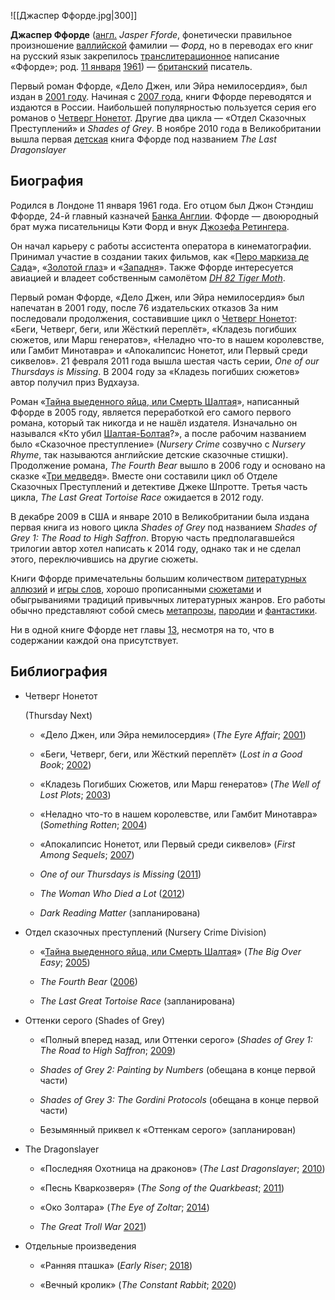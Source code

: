 ![[Джаспер Ффорде.jpg|300]]

**Джаспер Ффорде** ([англ.](https://ru.wikipedia.org/wiki/%D0%90%D0%BD%D0%B3%D0%BB%D0%B8%D0%B9%D1%81%D0%BA%D0%B8%D0%B9_%D1%8F%D0%B7%D1%8B%D0%BA) _Jasper Fforde_, фонетически правильное произношение [валлийской](https://ru.wikipedia.org/wiki/%D0%92%D0%B0%D0%BB%D0%BB%D0%B8%D0%B9%D1%81%D0%BA%D0%B8%D0%B9_%D1%8F%D0%B7%D1%8B%D0%BA) фамилии — _Форд_, но в переводах его книг на русский язык закрепилось [транслитерационное](https://ru.wikipedia.org/wiki/%D0%A2%D1%80%D0%B0%D0%BD%D1%81%D0%BB%D0%B8%D1%82%D0%B5%D1%80%D0%B0%D1%86%D0%B8%D1%8F) написание «Ффорде»; род. [11 января](https://ru.wikipedia.org/wiki/11_%D1%8F%D0%BD%D0%B2%D0%B0%D1%80%D1%8F) [1961](https://ru.wikipedia.org/wiki/1961)) — [британский](https://ru.wikipedia.org/wiki/%D0%92%D0%B5%D0%BB%D0%B8%D0%BA%D0%BE%D0%B1%D1%80%D0%B8%D1%82%D0%B0%D0%BD%D0%B8%D1%8F) писатель.

Первый роман Ффорде, «Дело Джен, или Эйра немилосердия», был издан в [2001 году](https://ru.wikipedia.org/wiki/2001_%D0%B3%D0%BE%D0%B4). Начиная с [2007 года](https://ru.wikipedia.org/wiki/2007_%D0%B3%D0%BE%D0%B4), книги Ффорде переводятся и издаются в России. Наибольшей популярностью пользуется серия его романов о [Четверг Нонетот](https://ru.wikipedia.org/wiki/%D0%A7%D0%B5%D1%82%D0%B2%D0%B5%D1%80%D0%B3_%D0%9D%D0%BE%D0%BD%D0%B5%D1%82%D0%BE%D1%82). Другие два цикла — «Отдел Сказочных Преступлений» и _Shades of Grey_. В ноябре 2010 года в Великобритании вышла первая [детская](https://ru.wikipedia.org/wiki/%D0%94%D0%B5%D1%82%D1%81%D0%BA%D0%B0%D1%8F_%D0%BB%D0%B8%D1%82%D0%B5%D1%80%D0%B0%D1%82%D1%83%D1%80%D0%B0) книга Ффорде под названием _The Last Dragonslayer_

## Биография

Родился в Лондоне 11 января 1961 года. Его отцом был Джон Стэндиш Ффорде, 24-й главный казначей [Банка Англии](https://ru.wikipedia.org/wiki/%D0%91%D0%B0%D0%BD%D0%BA_%D0%90%D0%BD%D0%B3%D0%BB%D0%B8%D0%B8). Ффорде — двоюродный брат мужа писательницы Кэти Форд и внук [Джозефа Ретингера](https://ru.wikipedia.org/wiki/%D0%A0%D0%B5%D1%82%D0%B8%D0%BD%D0%B3%D0%B5%D1%80,_%D0%94%D0%B6%D0%BE%D0%B7%D0%B5%D1%84).

Он начал карьеру с работы ассистента оператора в кинематографии. Принимал участие в создании таких фильмов, как «[Перо маркиза де Сада](https://ru.wikipedia.org/wiki/%D0%9F%D0%B5%D1%80%D0%BE_%D0%BC%D0%B0%D1%80%D0%BA%D0%B8%D0%B7%D0%B0_%D0%B4%D0%B5_%D0%A1%D0%B0%D0%B4%D0%B0_(%D1%84%D0%B8%D0%BB%D1%8C%D0%BC))», «[Золотой глаз](https://ru.wikipedia.org/wiki/%D0%97%D0%BE%D0%BB%D0%BE%D1%82%D0%BE%D0%B9_%D0%B3%D0%BB%D0%B0%D0%B7_(%D1%84%D0%B8%D0%BB%D1%8C%D0%BC,_1995))» и «[Западня](https://ru.wikipedia.org/wiki/%D0%97%D0%B0%D0%BF%D0%B0%D0%B4%D0%BD%D1%8F_(%D1%84%D0%B8%D0%BB%D1%8C%D0%BC,_1999))». Также Ффорде интересуется авиацией и владеет собственным самолётом _[DH 82 Tiger Moth](https://ru.wikipedia.org/wiki/De_Havilland_Tiger_Moth)_.

Первый роман Ффорде, «Дело Джен, или Эйра немилосердия» был напечатан в 2001 году, после 76 издательских отказов За ним последовали продолжения, составившие цикл о [Четверг Нонетот](https://ru.wikipedia.org/wiki/%D0%A7%D0%B5%D1%82%D0%B2%D0%B5%D1%80%D0%B3_%D0%9D%D0%BE%D0%BD%D0%B5%D1%82%D0%BE%D1%82): «Беги, Четверг, беги, или Жёсткий переплёт», «Кладезь погибших сюжетов, или Марш генератов», «Неладно что-то в нашем королевстве, или Гамбит Минотавра» и «Апокалипсис Нонетот, или Первый среди сиквелов». 21 февраля 2011 года вышла шестая часть серии, _One of our Thursdays is Missing_. В 2004 году за «Кладезь погибших сюжетов» автор получил приз Вудхауза.

Роман «[Тайна выеденного яйца, или Смерть Шалтая](https://ru.wikipedia.org/wiki/%D0%A2%D0%B0%D0%B9%D0%BD%D0%B0_%D0%B2%D1%8B%D0%B5%D0%B4%D0%B5%D0%BD%D0%BD%D0%BE%D0%B3%D0%BE_%D1%8F%D0%B9%D1%86%D0%B0,_%D0%B8%D0%BB%D0%B8_%D0%A1%D0%BC%D0%B5%D1%80%D1%82%D1%8C_%D0%A8%D0%B0%D0%BB%D1%82%D0%B0%D1%8F)», написанный Ффорде в 2005 году, является переработкой его самого первого романа, который так никогда и не нашёл издателя. Изначально он назывался «Кто убил [Шалтая-Болтая](https://ru.wikipedia.org/wiki/%D0%A8%D0%B0%D0%BB%D1%82%D0%B0%D0%B9-%D0%91%D0%BE%D0%BB%D1%82%D0%B0%D0%B9)?», а после рабочим названием было «Сказочное преступление» (_Nursery Crime_ созвучно с _Nursery Rhyme_, так называются английские детские сказочные стишки). Продолжение романа, _The Fourth Bear_ вышло в 2006 году и основано на сказке «[Три медведя](https://ru.wikipedia.org/wiki/%D0%A2%D1%80%D0%B8_%D0%BC%D0%B5%D0%B4%D0%B2%D0%B5%D0%B4%D1%8F)». Вместе они составили цикл об Отделе Сказочных Преступлений и детективе Джеке Шпротте. Третья часть цикла, _The Last Great Tortoise Race_ ожидается в 2012 году.

В декабре 2009 в США и январе 2010 в Великобритании была издана первая книга из нового цикла _Shades of Grey_ под названием _Shades of Grey 1: The Road to High Saffron_. Вторую часть предполагавшейся трилогии автор хотел написать к 2014 году, однако так и не сделал этого, переключившись на другие сюжеты.

Книги Ффорде примечательны большим количеством [литературных аллюзий](https://ru.wikipedia.org/wiki/%D0%90%D0%BB%D0%BB%D1%8E%D0%B7%D0%B8%D1%8F) и [игры слов](https://ru.wikipedia.org/wiki/%D0%98%D0%B3%D1%80%D0%B0_%D1%81%D0%BB%D0%BE%D0%B2), хорошо прописанными [сюжетами](https://ru.wikipedia.org/wiki/%D0%A1%D1%8E%D0%B6%D0%B5%D1%82) и обыгрываниями традиций привычных литературных жанров. Его работы обычно представляют собой смесь [метапрозы](https://ru.wikipedia.org/wiki/%D0%9C%D0%B5%D1%82%D0%B0%D0%BF%D1%80%D0%BE%D0%B7%D0%B0), [пародии](https://ru.wikipedia.org/wiki/%D0%9F%D0%B0%D1%80%D0%BE%D0%B4%D0%B8%D1%8F) и [фантастики](https://ru.wikipedia.org/wiki/%D0%A4%D0%B0%D0%BD%D1%82%D0%B0%D1%81%D1%82%D0%B8%D0%BA%D0%B0).

Ни в одной книге Ффорде нет главы [13](https://ru.wikipedia.org/wiki/13_(%D1%87%D0%B8%D1%81%D0%BB%D0%BE)), несмотря на то, что в содержании каждой она присутствует.

## Библиография

-   Четверг Нонетот
    
    (Thursday Next)
    
    -   «Дело Джен, или Эйра немилосердия» (_The Eyre Affair_; [2001](https://ru.wikipedia.org/wiki/2001_%D0%B3%D0%BE%D0%B4_%D0%B2_%D0%BB%D0%B8%D1%82%D0%B5%D1%80%D0%B0%D1%82%D1%83%D1%80%D0%B5))
        
    -   «Беги, Четверг, беги, или Жёсткий переплёт» (_Lost in a Good Book_; [2002](https://ru.wikipedia.org/wiki/2002_%D0%B3%D0%BE%D0%B4_%D0%B2_%D0%BB%D0%B8%D1%82%D0%B5%D1%80%D0%B0%D1%82%D1%83%D1%80%D0%B5))
        
    -   «Кладезь Погибших Сюжетов, или Марш генератов» (_The Well of Lost Plots_; [2003](https://ru.wikipedia.org/wiki/2003_%D0%B3%D0%BE%D0%B4_%D0%B2_%D0%BB%D0%B8%D1%82%D0%B5%D1%80%D0%B0%D1%82%D1%83%D1%80%D0%B5))
        
    -   «Неладно что-то в нашем королевстве, или Гамбит Минотавра» (_Something Rotten_; [2004](https://ru.wikipedia.org/wiki/2004_%D0%B3%D0%BE%D0%B4_%D0%B2_%D0%BB%D0%B8%D1%82%D0%B5%D1%80%D0%B0%D1%82%D1%83%D1%80%D0%B5))
        
    -   «Апокалипсис Нонетот, или Первый среди сиквелов» (_First Among Sequels_; [2007](https://ru.wikipedia.org/wiki/2007_%D0%B3%D0%BE%D0%B4_%D0%B2_%D0%BB%D0%B8%D1%82%D0%B5%D1%80%D0%B0%D1%82%D1%83%D1%80%D0%B5))
        
    -   _One of our Thursdays is Missing_ ([2011](https://ru.wikipedia.org/wiki/2011_%D0%B3%D0%BE%D0%B4_%D0%B2_%D0%BB%D0%B8%D1%82%D0%B5%D1%80%D0%B0%D1%82%D1%83%D1%80%D0%B5))
        
    -   _The Woman Who Died a Lot_ ([2012](https://ru.wikipedia.org/wiki/2012_%D0%B3%D0%BE%D0%B4_%D0%B2_%D0%BB%D0%B8%D1%82%D0%B5%D1%80%D0%B0%D1%82%D1%83%D1%80%D0%B5))
        
    -   _Dark Reading Matter_ (запланирована)
        

-   Отдел сказочных преступлений (Nursery Crime Division)
    
    -   «[Тайна выеденного яйца, или Смерть Шалтая](https://ru.wikipedia.org/wiki/%D0%A2%D0%B0%D0%B9%D0%BD%D0%B0_%D0%B2%D1%8B%D0%B5%D0%B4%D0%B5%D0%BD%D0%BD%D0%BE%D0%B3%D0%BE_%D1%8F%D0%B9%D1%86%D0%B0,_%D0%B8%D0%BB%D0%B8_%D0%A1%D0%BC%D0%B5%D1%80%D1%82%D1%8C_%D0%A8%D0%B0%D0%BB%D1%82%D0%B0%D1%8F)» (_The Big Over Easy_; [2005](https://ru.wikipedia.org/wiki/2005_%D0%B3%D0%BE%D0%B4_%D0%B2_%D0%BB%D0%B8%D1%82%D0%B5%D1%80%D0%B0%D1%82%D1%83%D1%80%D0%B5))
        
    -   _The Fourth Bear_ ([2006](https://ru.wikipedia.org/wiki/2006_%D0%B3%D0%BE%D0%B4_%D0%B2_%D0%BB%D0%B8%D1%82%D0%B5%D1%80%D0%B0%D1%82%D1%83%D1%80%D0%B5))
        
    -   _The Last Great Tortoise Race_ (запланирована)
        

-   Оттенки серого (Shades of Grey)
    
    -   «Полный вперед назад, или Оттенки серого» (_Shades of Grey 1: The Road to High Saffron_; [2009](https://ru.wikipedia.org/wiki/2009_%D0%B3%D0%BE%D0%B4_%D0%B2_%D0%BB%D0%B8%D1%82%D0%B5%D1%80%D0%B0%D1%82%D1%83%D1%80%D0%B5))
        
    -   _Shades of Grey 2: Painting by Numbers_ (обещана в конце первой части)
        
    -   _Shades of Grey 3: The Gordini Protocols_ (обещана в конце первой части)
        
    -   Безымянный приквел к «Оттенкам серого» (запланирован)
        

-   The Dragonslayer
    
    -   «Последняя Охотница на драконов» (_The Last Dragonslayer_; [2010](https://ru.wikipedia.org/wiki/2010_%D0%B3%D0%BE%D0%B4_%D0%B2_%D0%BB%D0%B8%D1%82%D0%B5%D1%80%D0%B0%D1%82%D1%83%D1%80%D0%B5))
        
    -   «Песнь Кваркозверя» (_The Song of the Quarkbeast_; [2011](https://ru.wikipedia.org/wiki/2011_%D0%B3%D0%BE%D0%B4_%D0%B2_%D0%BB%D0%B8%D1%82%D0%B5%D1%80%D0%B0%D1%82%D1%83%D1%80%D0%B5))
        
    -   «Око Золтара» (_The Eye of Zoltar_; [2014](https://ru.wikipedia.org/wiki/2014_%D0%B3%D0%BE%D0%B4_%D0%B2_%D0%BB%D0%B8%D1%82%D0%B5%D1%80%D0%B0%D1%82%D1%83%D1%80%D0%B5))
        
    -   _The Great Troll War_ [2021](https://ru.wikipedia.org/wiki/2021_%D0%B3%D0%BE%D0%B4_%D0%B2_%D0%BB%D0%B8%D1%82%D0%B5%D1%80%D0%B0%D1%82%D1%83%D1%80%D0%B5))
        

-   Отдельные произведения
    
    -   «Ранняя пташка» (_Early Riser_; [2018](https://ru.wikipedia.org/wiki/2018_%D0%B3%D0%BE%D0%B4_%D0%B2_%D0%BB%D0%B8%D1%82%D0%B5%D1%80%D0%B0%D1%82%D1%83%D1%80%D0%B5))
        
    -   «Вечный кролик» (_The Constant Rabbit_; [2020](https://ru.wikipedia.org/wiki/2020_%D0%B3%D0%BE%D0%B4_%D0%B2_%D0%BB%D0%B8%D1%82%D0%B5%D1%80%D0%B0%D1%82%D1%83%D1%80%D0%B5))